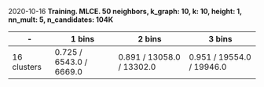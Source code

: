

2020-10-16 **Training. MLCE. 50 neighbors, k_graph: 10, k: 10, height: 1, nn_mult: 5, n_candidates: 104K** 

-|1 bins|2 bins|3 bins
---|---|---|---
16 clusters|0.725 / 6543.0 / 6669.0|0.891 / 13058.0 / 13302.0|0.951 / 19554.0 / 19946.0